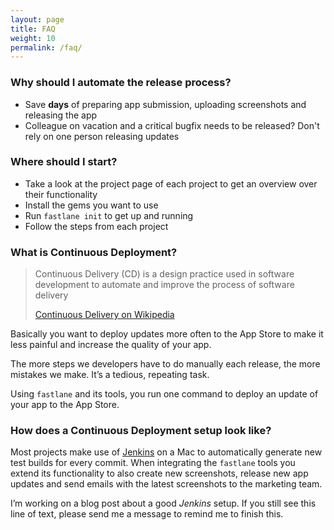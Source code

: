 ```yaml
---
layout: page
title: FAQ
weight: 10
permalink: /faq/
---
```


### Why should I automate the release process?
- Save **days** of preparing app submission, uploading screenshots and releasing the app
- Colleague on vacation and a critical bugfix needs to be released? Don't rely on one person releasing updates

### Where should I start?
- Take a look at the project page of each project to get an overview over their functionality
- Install the gems you want to use
- Run ```fastlane init``` to get up and running
- Follow the steps from each project

### What is Continuous Deployment?
> Continuous Delivery (CD) is a design practice used in software development to automate and improve the process of software delivery
> 
> [Continuous Delivery on Wikipedia](https://en.wikipedia.org/wiki/Continuous_delivery)

Basically you want to deploy updates more often to the App Store to make it less painful and increase the quality of your app.

The more steps we developers have to do manually each release, the more mistakes we make. It’s a tedious, repeating task.

Using ```fastlane``` and its tools, you run one command to deploy an update of your app to the App Store.

### How does a Continuous Deployment setup look like?
Most projects make use of [Jenkins](http://jenkins-ci.org/) on a Mac to automatically generate new test builds for every commit. 
When integrating the ```fastlane``` tools you extend its functionality to also create new screenshots, release new app updates and send emails with the latest screenshots to the marketing team.

I’m working on a blog post about a good *Jenkins* setup. If you still see this line of text, please send me a message to remind me to finish this.